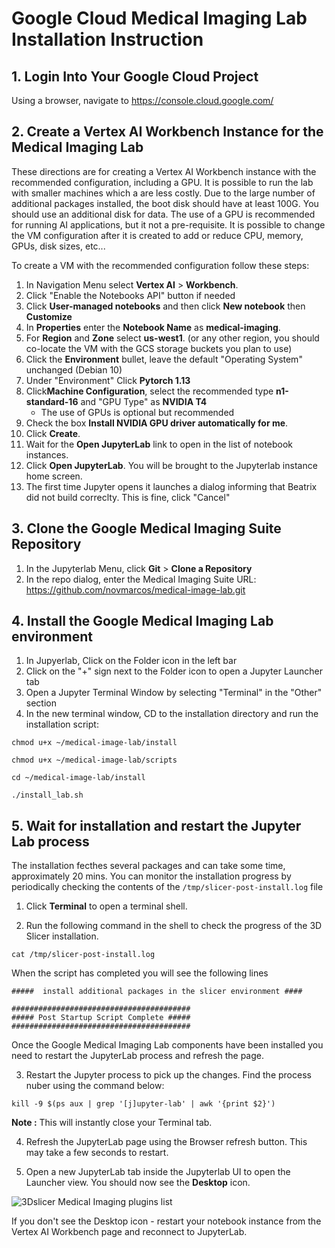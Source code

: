# Google Cloud Medical Imaging Lab Installation Instruction

## 1. Login Into Your Google Cloud Project ##
Using a browser, navigate to https://console.cloud.google.com/

## 2. Create a Vertex AI Workbench Instance for the Medical Imaging Lab
These directions are for creating a Vertex AI Workbench instance with the recommended configuration, including a GPU. It is possible to run the lab with smaller machines which a are less costly. Due to the large number of additional packages installed, the boot disk should have at least 100G. You should use an additional disk for data. The use of a GPU is recommended for running AI applications, but it not a pre-requisite. It is possible to change the VM configuration after it is created to add or reduce CPU, memory, GPUs, disk sizes, etc...

To create a VM with the recommended configuration follow these steps:

1. In Navigation Menu select **Vertex AI** > **Workbench**.
2. Click "Enable the Notebooks API" button if needed
3. Click **User-managed notebooks** and then click **New notebook** then **Customize**
4. In **Properties** enter the **Notebook Name** as **medical-imaging**.
5. For **Region** and **Zone** select **us-west1**. (or any other region, you should co-locate the VM with the GCS storage buckets you plan to use)
6. Click the **Environment** bullet, leave the default "Operating System" unchanged (Debian 10)
7. Under "Environment" Click **Pytorch 1.13** 
6. Click**Machine Configuration**, select the recommended type **n1-standard-16** and "GPU Type" as **NVIDIA T4**
    * The use of GPUs is optional but recommended
7. Check the box **Install NVIDIA GPU driver automatically for me**. 
8. Click **Create**.
10. Wait for the **Open JupyterLab** link to open in the list of notebook instances. 
11. Click **Open JupyterLab**. You will be brought to the Jupyterlab instance home screen. 
12. The first time Jupyter opens it launches a dialog informing that Beatrix did not build correclty. This is fine, click "Cancel"

## 3. Clone the Google Medical Imaging Suite Repository
1. In the Jupyterlab Menu, click **Git** > **Clone a Repository**
2. In the repo dialog, enter the Medical Imaging Suite URL: https://github.com/novmarcos/medical-image-lab.git

## 4. Install the Google Medical Imaging Lab environment
1. In Jupyerlab, Click on the Folder icon in the left bar
2. Click on the "+" sign next to the Folder icon to open a Jupyter Launcher tab
3. Open a Jupyter Terminal Window by selecting "Terminal" in the "Other" section
4. In the new terminal window, CD to the installation directory and run the installation script:

```
chmod u+x ~/medical-image-lab/install

chmod u+x ~/medical-image-lab/scripts 

cd ~/medical-image-lab/install

./install_lab.sh

```

    
## 5. Wait for installation and restart the Jupyter Lab process

The installation fecthes several packages and can take some time, approximately 20 mins. You can monitor the installation progress by periodically checking the contents of the `/tmp/slicer-post-install.log` file

1. Click **Terminal** to open a terminal shell. 

2. Run the following command in the shell to check the progress of the 3D Slicer installation.

```
cat /tmp/slicer-post-install.log

```


When the script has completed you will see the following lines

```
#####  install additional packages in the slicer environment ####

########################################
##### Post Startup Script Complete #####
########################################

```


Once the Google Medical Imaging Lab components have been installed you need to restart the JupyterLab process and refresh the page. 

3. Restart the Jupyter process to pick up the changes. Find the process nuber using the command below: 

```
kill -9 $(ps aux | grep '[j]upyter-lab' | awk '{print $2}')

```


**Note :** This will instantly close your Terminal tab.

4. Refresh the JupyterLab page using the Browser refresh button. This may take a few seconds to restart. 

6. Open a new JupyterLab tab inside the Jupyterlab UI to open the Launcher view. You should now see the **Desktop** icon. 

![3Dslicer Medical Imaging plugins list](img/desktop-icon.png)

If you don't see the Desktop icon - restart your notebook instance from the Vertex AI Workbench page and reconnect to JupyterLab. 

